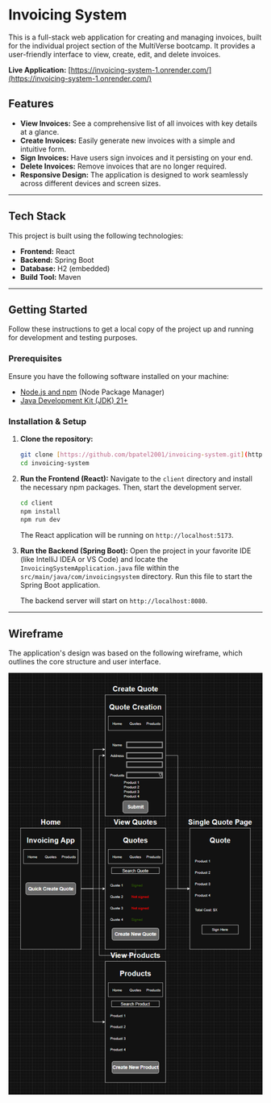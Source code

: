 # Invoicing System

This is a full-stack web application for creating and managing invoices, built for the individual project section of the MultiVerse bootcamp. It provides a user-friendly interface to view, create, edit, and delete invoices.

**Live Application:** [https://invoicing-system-1.onrender.com/](https://invoicing-system-1.onrender.com/)

## Features

* **View Invoices:** See a comprehensive list of all invoices with key details at a glance.
* **Create Invoices:** Easily generate new invoices with a simple and intuitive form.
* **Sign Invoices:** Have users sign invoices and it persisting on your end.
* **Delete Invoices:** Remove invoices that are no longer required.
* **Responsive Design:** The application is designed to work seamlessly across different devices and screen sizes.

---

## Tech Stack

This project is built using the following technologies:

* **Frontend:** React
* **Backend:** Spring Boot
* **Database:** H2 (embedded)
* **Build Tool:** Maven

---

## Getting Started

Follow these instructions to get a local copy of the project up and running for development and testing purposes.

### Prerequisites

Ensure you have the following software installed on your machine:

* [Node.js and npm](https://nodejs.org/en/download/) (Node Package Manager)
* [Java Development Kit (JDK) 21+](https://www.oracle.com/java/technologies/downloads/#jdk21-windows)

### Installation & Setup

1.  **Clone the repository:**
    ```sh
    git clone [https://github.com/bpatel2001/invoicing-system.git](https://github.com/bpatel2001/invoicing-system.git)
    cd invoicing-system
    ```

2.  **Run the Frontend (React):**
    Navigate to the `client` directory and install the necessary npm packages. Then, start the development server.
    ```sh
    cd client
    npm install
    npm run dev
    ```
    The React application will be running on `http://localhost:5173`.

3.  **Run the Backend (Spring Boot):**
    Open the project in your favorite IDE (like IntelliJ IDEA or VS Code) and locate the `InvoicingSystemApplication.java` file within the `src/main/java/com/invoicingsystem` directory. Run this file to start the Spring Boot application.

    The backend server will start on `http://localhost:8080`.

---

## Wireframe

The application's design was based on the following wireframe, which outlines the core structure and user interface.

![Invoicing System Screenshot](https://github.com/bpatel2001/invoicing-system/blob/main/src/main/resources/WireframeBG.png?raw=true)
